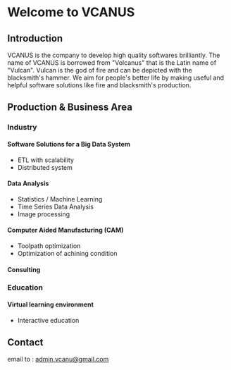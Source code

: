 # Welcome to VCANUS

## Introduction
VCANUS is the company to develop high quality softwares brilliantly. The name of VCANUS is borrowed from "Volcanus" that is the Latin name of "Vulcan". Vulcan is the god of fire and can be depicted with the blacksmith's hammer. We aim for people's better life by making useful and helpful software solutions like fire and blacksmith's production.

## Production & Business Area
### Industry
#### Software Solutions for a Big Data System
 - ETL with scalability
 - Distributed system
#### Data Analysis
 - Statistics / Machine Learning
 - Time Series Data Analysis
 - Image processing
#### Computer Aided Manufacturing (CAM)
 - Toolpath optimization
 - Optimization of achining condition
#### Consulting
### Education
#### Virtual learning environment
 - Interactive education

## Contact
email to : admin.vcanu@gmail.com

